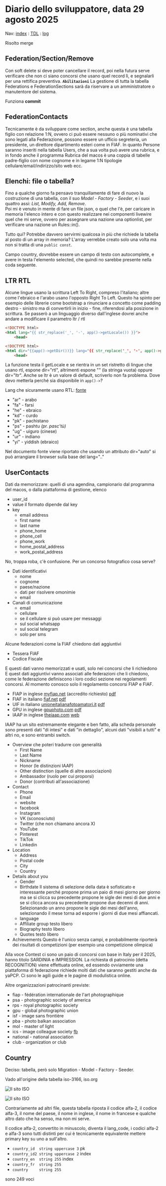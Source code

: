 # Diario dello sviluppatore, data 29 agosto 2025

Nav: [index](../index.md) : [TDL](../TDL.md) : [log](../../storage/logs/laravel.log)

Risolto merge

## Federation/Section/Remove

Con soft delete si deve poter cancellare il record, poi
nella futura serve verificare che non ci siano concorsi
che usano quel record lì, e segnalarli per una rettifica
preventiva. **`Abilitazioni`** La gestione di tutta
la tabella Federations e FederationSections
sarà da riservare a un amministratore
o manutentore del sistema.

Funziona **commit**

## FederationContacts

Tecnicamente è da sviluppare come section, anche questa è
una tabella figlio con relazione 1:N, ovvero ci può essere
nessuno o più nominativi che sono legati alla Federazione,
possono essere un ufficio segreteria, un presidente,
un direttore dipartimento esteri come in FIAF.
In quanto Persone saranno inseriti nella tabella Users,
che a sua volta può avere una rubrica, e in fondo anche
il programma Rubrica del macos è una coppia di tabelle
padre-figlio con nome cognome e in legame 1:N
tipologie cellulare/email/indirizzo/sito web ecc.

## Elenchi: file o tabella?

Fino a qualche giorno fa pensavo tranquillamente di fare di nuovo
la costruzione di una tabella, con il suo *Model - Factory - Seeder*,
e i suoi quattro assi: *List, Modify, Add, Remove*.  
Poi mi è venuto in mente di fare un file json, o quel che l'è,
per caricare in memoria l'elenco intero e con questo
realizzare nei componenti livewire quel che mi serve,
ovvero per assegnare una nazione una optionlist,
per verificare una nazione un Rules::in().

Tutto qui? Potrebbe davvero servirmi qualcosa in più
che richiede la tabella al posto di un array in memoria?
L'array verrebbe creato solo una volta ma non si tratta di una
`public const`.

Campo country, dovrebbe essere un campo di testo con autocomplete,
e avere in testa l'elemento selected, che quindi no sarebbe
presente nella coda seguente.

## LTR RTL

Alcune lingue usano la scrittura Left To Right, compreso l'italiano;
altre come l'ebraico e l'arabo usano l'opposto Right To Left.
Questo ha spinto per esempio delle librerie come bootstrap a
rinunciare a concetto come padding destro - sinistro ma di
convertirli in inizio - fine, riferendosi alla posizione in scrittura.
Se passerò a un linguaggio diverso dall'inglese dovrei
anche andare a modificare il parametro ltr / rtl

```html
<!DOCTYPE html>
<html lang="{{ str_replace('_', '-', app()->getLocale()) }}">
    <head>
```

```html
<!DOCTYPE html>
<html dir="{{app()->getDir())}} lang="{{ str_replace('_', '-', app()->getLocale()) }}">
    <head>
```

La funzione testa il getLocale e se rientra in un set ristretto
di lingue che usano rtl, espone dir="rtl", altrimenti espone
"" (la stringa vuota) oppure dir="ltr". Anche se ltr è un valore di default,
scriverlo non fa problema.
Dove devo metterla perché sia disponibile in `app()->`?

Lang che sicuramente usano RTL: [fonte](https://help.smartling.com/hc/en-us/articles/1260802028830-Right-to-left-RTL-Languages)

- "ar" - arabo
- "fa" - farsi
- "he" - ebraico
- "kd" - curdo
- "pk" - pachistano
- "ps" - pashtu *(pr. pasc'tù)*
- "ug" - uiguro (cinese)
- "ur" - indiano
- "yi" - yiddish (ebraico)

Nel documento fonte viene riportato che usando un attributo dir="auto"
si può arrangiare il browser sulla base del lang=".."

## UserContacts

Dati da memorizzare: quelli di una agendina, campionario dal programma del macos,
o dalla piattaforma di gestione, elenco

- user_id
- value
  il formato dipende dal key
- key
  - email address
  - first name
  - last name
  - phone_home
  - phone_cell
  - phone_work
  - home_postal_address
  - work_postal_address

No, troppa roba, c'è confusione. Per un concorso fotografico cosa serve?  

- Dati identificativi
  - nome
  - cognome
  - paese/nazione
  - dati per risolvere omonimie
  - email
- Canali di comunicazione
  - email
  - cellulare
  - se il cellulare si può usare per messaggi
  - sul social whatsapp
  - sul social telegram
  - solo per sms

Alcune federazioni come la FIAF chiedono dati aggiuntivi

- Tessera FIAF
- Codice Fiscale

E questi dati vanno memorizzati e usati, solo nei concorsi che li richiedono
E quest dati aggiuntivi vanno associati alle federazioni che li chiedono,
come le federazione definiscono i loro codici sezione nei regolamenti concorsi.
Al momento conosco solo il regolamento concorsi FIAP e FIAF.

- FIAP in inglese [myfiap.net](https://www.myfiap.net/fiap-official-documents) (accredito richiesto) [pdf](./DOC%20040_2023_E_PatronageReg.pdf)
- FIAF in italiano [fiaf.net](https://fiaf.net/regolamenti-concorsi/) [pdf](./REGOLAMENTO-CONCORSI-REVISIONE-2025_rel-1.1-1.pdf)
- UIF  in italiano [unioneitalianafotoamatori.it](https://www.unioneitalianafotoamatori.it/concorsi/) [pdf](./REGOLAMENTO-CONCORSI-U.I.F.-2025.pdf)
- GPU in inglese [gpuphoto.com](https://www.gpuphoto.com/salons/application-form-for-gpu-license/) [pdf](./GPU_Salon_License_Final_2024.pdf)
- IAAP in inglese [theiaap.com](https://theiaap.com/signin/) [web](https://theiaap.com/contests/host/)

IAAP ha un sito estremamente elegante e ben fatto,
alla scheda personale sono presenti dati "di intesi" e dati "in dettaglio",
alcuni dati "visibili a tutti" e altri no, e sono entrambi switch.

- Overview che poteri tradurre con generalità
  - First Name
  - Last Name
  - Nickname
  - Honor (le distinzioni IAAP)
  - Other distinction (quelle di altre associazioni)
  - Ambassador (ruolo per cui proporsi)
  - Donor (contributi all'associazione)
- Contact
  - Phone
  - Email
  - website
  - facebook
  - Instagram
  - VK (sconosciuto)
  - Twitter (che non chiamano ancora X)
  - YouTube
  - Pinterest
  - TikTok
  - Linkedin
- Location
  - Address
  - Postal code
  - City
  - Country
- Details about you
  - Gender
  - Birthdate
  Il sistema di selezione della data è sofisticato e interessante
  perché propone prima un paio di mesi giorno per giorno
  ma se si clicca su precedente propone le sigle dei mesi
  di due anni e se si clicca ancora su precedente propone
  due decenni di anni. Selezionando un anno propone
  le sigle dei mesi dell'anno, selezionando il mese torna
  ad esporre i giorni di due mesi affiancati.
  - language
  - Affiliate group testo libero
  - Biography testo libero
  - Quotes testo libero
- Achievements
Questo è l'unico senza campi, e probabilmente riporterà
dei risultati di competizioni (per esempio una competizione olimpica)

Alla voce Contest ci sono un paio di concorsi con base in Italy
per il 2025, hanno titolo SARDINIA e IMPRESSION. La richiesta di patrocinio (detta RECOGNITION) viene effettuata online, ed essendo ovviamente
una piattaforma di federazione richiede molti dati che
saranno gestiti anche da yaPCP. Ci sono le agili guide e le pagine di modulistica online.

Altre organizzazioni patrocinanti previste:

- fiap - fédération internationale de l'art photographique
- psa - photographic society of america
- rps - royal photographic society
- gpu - global photographic union
- isf - image sans frontière
- pba - photo balkan association
- mol - master of light
- ics - image colleague society [fb](https://www.facebook.com/profile.php?id=100080275923217&sk=about)
- national - national association
- club - organization or club

## Country

Deciso: tabella, però solo Migration - Model - Factory - Seeder.

Vado all'origine della tabella iso-3166, iso.org

![Il sito ISO](./Screenshot%202025-08-29%20alle%2022.05.01.png)

![Il sito ISO](./Screenshot%202025-08-29%20alle%2022.05.33.png)

Contrariamente ad altri file, questa tabella riposta il codice alfa-2,
il codice alfa-3, il nome del paese, il nome in inglese, il nome in francese e qualche altro dato che ha senso, ma non mi serve.

Il codice alfa-2, convertito in minuscolo, diventa il
lang_code, i codici alfa-2 e alfa-3 sono tutti distinti per cui è
tecnicamente equivalente mettere primary key su uno a sull'altro.

- `country_id  string uppercase 3` pk
- `country_id2 string uppercase 2` index
- `country_en  string 255` index
- `country_fr  string 255`
- `country     string 255`

sono 249 voci
